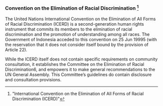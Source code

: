 
### Convention on the Elimination of Racial Discrimination [^ICERD]

The United Nations International Convention on the Elimination of All Forms of Racial Discrimination (ICERD) is a second-generation human rights instrument that commits its members to the elimination of racial discrimination and the promotion of understanding among all races. The Government of Indonesia acceded to this convention on 25 Jun 19995 (with the reservation that it does not consider itself bound by the provision of Article 22).

While the ICERD itself does not contain specific requirements on community consultation, it establishes the Committee on the Elimination of Racial Discrimination6, and empowers it to make general recommendations to the UN General Assembly. This Committee’s guidelines do contain disclosure and consultation provisions.


[^ICERD]: "International Convention on the Elimination of All Forms of Racial
Discrimination (ICERD)"

